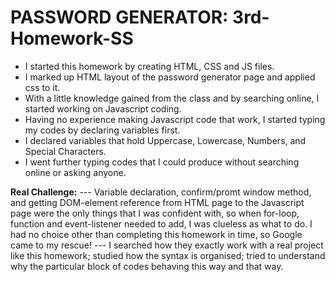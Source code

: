 # PASSWORD GENERATOR:  3rd-Homework-SS
 * I started this homework by creating HTML, CSS and JS files.
 * I marked up HTML layout of the password generator page and applied css to it.
 * With a little knowledge gained from the class and by searching online, I started working on Javascript coding.
 * Having no experience making Javascript code that work, I started typing my codes by declaring variables first.
 * I declared variables that hold Uppercase, Lowercase, Numbers, and Special Characters.
 * I went further typing codes that I could produce without searching online or asking anyone.
 
 **Real Challenge:**
 --- Variable declaration, confirm/promt window method, and getting DOM-element reference from HTML page to the Javascript page were the only things that I was confident with, so when for-loop, function and event-listener needed to add, I was clueless as what to do. I had no choice other than completing this homework in time, so Google came to my rescue!
 --- I searched how they exactly work with a real project like this homework; studied how the syntax is organised; tried to understand why the particular block of codes behaving this way and that way. 
